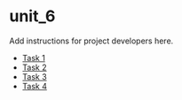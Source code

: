 #  unit_6

Add instructions for project developers here.
- [Task 1](../unit_6/src/main/java/com/epam/training/task_1)
- [Task 2](../unit_6/src/main/java/com/epam/training/task_2)
- [Task 3](unit_6/src/main/java/com/epam/training/task_3)
- [Task 4](unit_6/src/main/java/com/epam/training/task_4)
